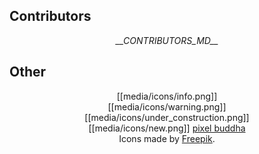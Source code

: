 ## Contributors

<p align="center">
<i>__CONTRIBUTORS_MD__</i>
</p>

## Other

<p align="center">
[[media/icons/info.png]]<br>
[[media/icons/warning.png]]<br>
[[media/icons/under_construction.png]]<br>
[[media/icons/new.png]] <a href="https://www.flaticon.com/authors/pixel-buddha" target="_blank">pixel buddha</a><br>
Icons made by <a href="http://www.flaticon.com" target="_blank">Freepik</a>.
</p>
